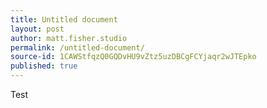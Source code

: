 ```yaml
---
title: Untitled document
layout: post
author: matt.fisher.studio
permalink: /untitled-document/
source-id: 1CAWStfqzQ0GQDvHU9vZtz5uzDBCgFCYjaqr2wJTEpko
published: true
---
```

Test

